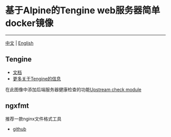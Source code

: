 # 基于Alpine的Tengine web服务器简单docker镜像
***
[中文](https://github.com/Shealtiel-Li/tengine/blob/master/README_CN.md)  | [English](https://github.com/Shealtiel-Li/tengine/blob/master/README.md)

## Tengine
- [文档](http://tengine.taobao.org/documentation.html)
- [更多关于Tengine的信息](http://tengine.taobao.org)

在此图像中添加后端服务器健康检查的功能[Upstream check module](http://tengine.taobao.org/document/http_upstream_check.html)

## ngxfmt
推荐一款nginx文件格式工具
- [github](https://github.com/fangpsh/ngxfmt)
